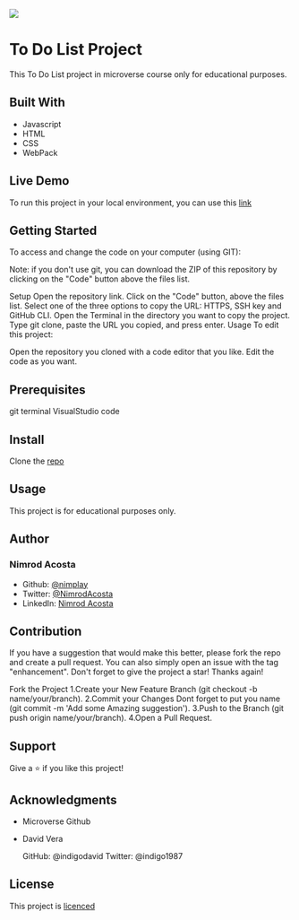 ![](https://img.shields.io/badge/Microverse-blue)

# To Do List Project

This To Do List project in microverse course only for educational purposes.

## Built With

- Javascript
- HTML
- CSS
- WebPack

## Live Demo

To run this project in your local environment, you can use this [link](https://nimplay.github.io/do-list/)

## Getting Started

To access and change the code on your computer (using GIT):

Note: if you don't use git, you can download the ZIP of this repository by clicking on the "Code" button above the files list.

Setup Open the repository link. Click on the "Code" button, above the files list. Select one of the three options to copy the URL: HTTPS, SSH key and GitHub CLI. Open the Terminal in the directory you want to copy the project. Type git clone, paste the URL you copied, and press enter. Usage To edit this project:

Open the repository you cloned with a code editor that you like. Edit the code as you want.

## Prerequisites

git terminal VisualStudio code

## Install

Clone the [repo](https://github.com/nimplay/do-list.git)

## Usage

This project is for educational purposes only.

## Author

### Nimrod Acosta 
 - Github: [@nimplay](https://github.com/nimplay) 
 - Twitter: [@NimrodAcosta](https://twitter.com/NimrodAcosta)
 - LinkedIn: [Nimrod Acosta](https://www.linkedin.com/in/nimrod-acosta-734330169/)

## Contribution

If you have a suggestion that would make this better, please fork the repo and create a pull request. You can also simply open an issue with the tag "enhancement". Don't forget to give the project a star! Thanks again!

Fork the Project 1.Create your New Feature Branch (git checkout -b name/your/branch). 2.Commit your Changes Dont forget to put you name (git commit -m 'Add some Amazing suggestion'). 3.Push to the Branch (git push origin name/your/branch). 4.Open a Pull Request.

## Support

Give a ⭐️ if you like this project!

## Acknowledgments

- Microverse Github
- David Vera

  GitHub: @indigodavid
  Twitter: @indigo1987

## License

This project is [licenced](./LICENSE) 